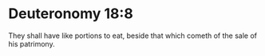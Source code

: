 # Deuteronomy 18:8

They shall have like portions to eat, beside that which cometh of the sale of his patrimony.